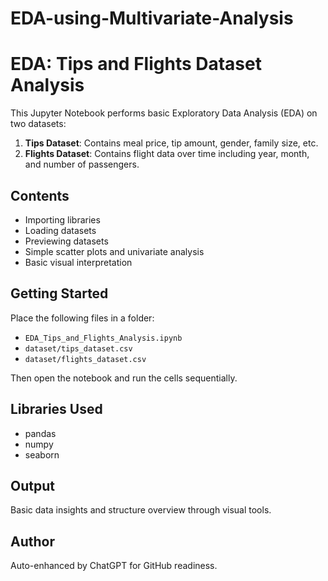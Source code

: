 # EDA-using-Multivariate-Analysis
# EDA: Tips and Flights Dataset Analysis

This Jupyter Notebook performs basic Exploratory Data Analysis (EDA) on two datasets:

1. **Tips Dataset**: Contains meal price, tip amount, gender, family size, etc.
2. **Flights Dataset**: Contains flight data over time including year, month, and number of passengers.

## Contents

- Importing libraries
- Loading datasets
- Previewing datasets
- Simple scatter plots and univariate analysis
- Basic visual interpretation

## Getting Started

Place the following files in a folder:
- `EDA_Tips_and_Flights_Analysis.ipynb`
- `dataset/tips_dataset.csv`
- `dataset/flights_dataset.csv`

Then open the notebook and run the cells sequentially.

## Libraries Used
- pandas
- numpy
- seaborn

## Output
Basic data insights and structure overview through visual tools.

## Author
Auto-enhanced by ChatGPT for GitHub readiness.
